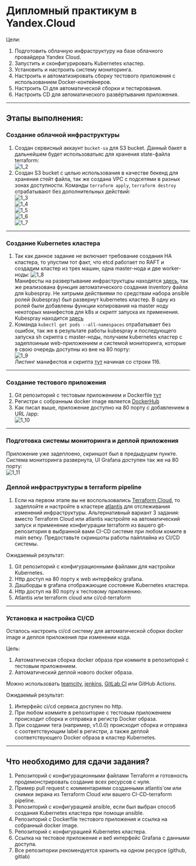# Дипломный практикум в Yandex.Cloud
Цели:
1. Подготовить облачную инфраструктуру на базе облачного провайдера Yandex Cloud.
2. Запустить и сконфигурировать Kubernetes кластер.
3. Установить и настроить систему мониторинга.
4. Настроить и автоматизировать сборку тестового приложения с использованием Docker-контейнеров.
5. Настроить CI для автоматической сборки и тестирования.
6. Настроить CD для автоматического развёртывания приложения.

---
## Этапы выполнения:


### Создание облачной инфраструктуры

1. Создан сервисный аккаунт `bucket-sa` для S3 bucket. Данный бакет в дальнейшем будет использоватьяс для хранения state-файла terraform: </br>
    ![1_2](https://github.com/AlekseyStroitelev/final-qualifying-work/blob/main/screenshots/1_2.png)
2. Создан S3 bucket с целью использования в качестве бекенд для хранения стейт файла, так же создана VPC с подсетями в разных зонах доступности. Команды `terraform apply`, `terraform destroy` отрабатывают без дополнительных действий: </br>
    ![1_3](https://github.com/AlekseyStroitelev/final-qualifying-work/blob/main/screenshots/1_3.png) </br>
    ![1_4](https://github.com/AlekseyStroitelev/final-qualifying-work/blob/main/screenshots/1_4.png) </br>
    ![1_5](https://github.com/AlekseyStroitelev/final-qualifying-work/blob/main/screenshots/1_5.png) </br>
    ![1_6](https://github.com/AlekseyStroitelev/final-qualifying-work/blob/main/screenshots/1_6.png) </br>
    ![1_7](https://github.com/AlekseyStroitelev/final-qualifying-work/blob/main/screenshots/1_7.png) </br>

---
### Создание Kubernetes кластера

1. Так как данное задание не включает требование создания HA кластера, то упустим тот факт, что etcd работает по RAFT и создадим кластер из трех машин, одна master-нода и две worker-ноды:
   ![1_8](https://github.com/AlekseyStroitelev/final-qualifying-work/blob/main/screenshots/1_8.png) </br>
Манифесты на развертывание инфраструктцры находятся [здесь](https://github.com/AlekseyStroitelev/final-qualifying-work/tree/main/terraform), так же реализована функция автоматического создания inventory файла для kubespray. Не хитрыми действиями по средствам набора ansible ролей (kubespray) был развернут kubernetes кластер. В одну из ролей были добавлены функции копирования на master ноду некоторых манифестов для k8s и скрипт запуска их применения. Kubespray находится [здесь](https://github.com/AlekseyStroitelev/final-qualifying-work/tree/main/kubespray)
2. Команда `kubectl get pods --all-namespaces` отрабатывает без ошибок, так же в результате работы kubespray и последующего запуска sh скрипта c master-ноды, получаем kubernetes кластер с задеплоиным web-приложением и системой мониторинга, которые в свою очередь доступны из вне на 80 порту: </br>
   ![1_9](https://github.com/AlekseyStroitelev/final-qualifying-work/blob/main/screenshots/1_9.png) </br>
Листинг манифестов и скрипта [тут](https://github.com/AlekseyStroitelev/final-qualifying-work/blob/main/kubespray/roles/kubernetes/client/tasks/main.yml) начиная со строки 116.

---
### Создание тестового приложения

1. Git репозиторий с тестовым приложением и Dockerfile [тут](https://github.com/AlekseyStroitelev/app-config)
2. Регистри с собранным docker image является [DockerHub](https://hub.docker.com/repository/docker/makaron7321/nginx-test-app/general)
3. Как писал выше, приложение доступно на 80 порту с добавлением в URL /app:</br>
  ![1_10](https://github.com/AlekseyStroitelev/final-qualifying-work/blob/main/screenshots/1_10.png)

---
### Подготовка cистемы мониторинга и деплой приложения

Приложение уже задеплоено, скриншот был в предыдущем пункте.
Система мониторинга развернута, UI Grafana доступен так же на 80 порту: </br>
  ![1_11](https://github.com/AlekseyStroitelev/final-qualifying-work/blob/main/screenshots/1_11.png)

### Деплой инфраструктуры в terraform pipeline

1. Если на первом этапе вы не воспользовались [Terraform Cloud](https://app.terraform.io/), то задеплойте и настройте в кластере [atlantis](https://www.runatlantis.io/) для отслеживания изменений инфраструктуры. Альтернативный вариант 3 задания: вместо Terraform Cloud или atlantis настройте на автоматический запуск и применение конфигурации terraform из вашего git-репозитория в выбранной вами CI-CD системе при любом комите в main ветку. Предоставьте скриншоты работы пайплайна из CI/CD системы.

Ожидаемый результат:
1. Git репозиторий с конфигурационными файлами для настройки Kubernetes.
2. Http доступ на 80 порту к web интерфейсу grafana.
3. Дашборды в grafana отображающие состояние Kubernetes кластера.
4. Http доступ на 80 порту к тестовому приложению.
5. Atlantis или terraform cloud или ci/cd-terraform
---
### Установка и настройка CI/CD

Осталось настроить ci/cd систему для автоматической сборки docker image и деплоя приложения при изменении кода.

Цель:

1. Автоматическая сборка docker образа при коммите в репозиторий с тестовым приложением.
2. Автоматический деплой нового docker образа.

Можно использовать [teamcity](https://www.jetbrains.com/ru-ru/teamcity/), [jenkins](https://www.jenkins.io/), [GitLab CI](https://about.gitlab.com/stages-devops-lifecycle/continuous-integration/) или GitHub Actions.

Ожидаемый результат:

1. Интерфейс ci/cd сервиса доступен по http.
2. При любом коммите в репозиторие с тестовым приложением происходит сборка и отправка в регистр Docker образа.
3. При создании тега (например, v1.0.0) происходит сборка и отправка с соответствующим label в регистри, а также деплой соответствующего Docker образа в кластер Kubernetes.

---
## Что необходимо для сдачи задания?

1. Репозиторий с конфигурационными файлами Terraform и готовность продемонстрировать создание всех ресурсов с нуля.
2. Пример pull request с комментариями созданными atlantis'ом или снимки экрана из Terraform Cloud или вашего CI-CD-terraform pipeline.
3. Репозиторий с конфигурацией ansible, если был выбран способ создания Kubernetes кластера при помощи ansible.
4. Репозиторий с Dockerfile тестового приложения и ссылка на собранный docker image.
5. Репозиторий с конфигурацией Kubernetes кластера.
6. Ссылка на тестовое приложение и веб интерфейс Grafana с данными доступа.
7. Все репозитории рекомендуется хранить на одном ресурсе (github, gitlab)